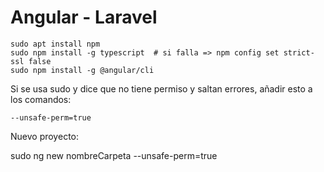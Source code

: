# Angular - Laravel
    sudo apt install npm
    sudo npm install -g typescript  # si falla => npm config set strict-ssl false
    sudo npm install -g @angular/cli
  
  Si se usa sudo y dice que no tiene permiso y saltan errores, añadir esto a los comandos:
    
    --unsafe-perm=true
    
Nuevo proyecto:

   sudo ng new nombreCarpeta --unsafe-perm=true
